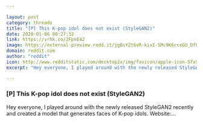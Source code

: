 ```yaml
---

layout: post
category: threads
title: "[P] This K-pop idol does not exist (StyleGAN2)"
date: 2020-01-06 00:27:32
link: https://vrhk.co/2FpnE42
image: https://external-preview.redd.it/jgBsYZt6vR-kixI-SMc9K6rceGU_DfUYaxNCVBqywGo.jpg?width=256&height=134.031413613&auto=webp&s=3d3ab8d1fde641999f7771d680bc416ea4151019
domain: reddit.com
author: "reddit"
icon: http://www.redditstatic.com/desktop2x/img/favicon/apple-icon-57x57.png
excerpt: "Hey everyone, I played around with the newly released StyleGAN2 recently and created a model that generates faces of K-pop idols. Website:..."

---
```


### [P] This K-pop idol does not exist (StyleGAN2)

Hey everyone, I played around with the newly released StyleGAN2 recently and created a model that generates faces of K-pop idols. Website:...